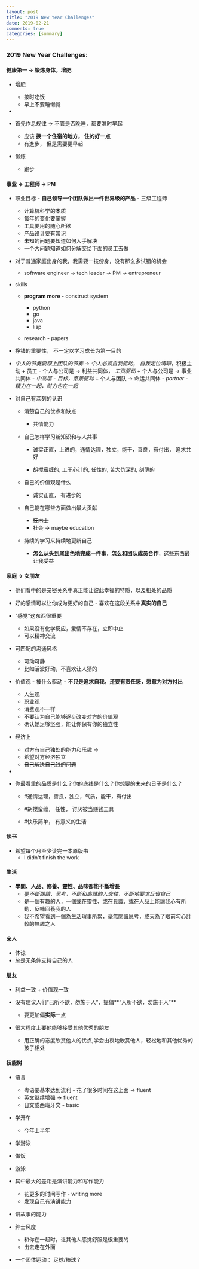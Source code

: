 ```yaml
---
layout: post
title: "2019 New Year Challenges"
date: 2019-02-21
comments: true
categories: [summary]
---
```


### 2019 New Year Challenges: 
 
#### 健康第一 -> 锻炼身体，增肥
   * 增肥 
     - 按时吃饭 
     - 早上不要睡懒觉 

   * 
   * 首先作息规律 -> 不管是否晚睡，都要准时早起 
     - 应该 **换一个住宿的地方， 住的好一点**    
     - 有進步， 但是需要更早起 
    
   * 锻炼 
     - 跑步 

#### 事业 -> 工程师 -> PM 
   * 职业目标 - **自己领导一个团队做出一件世界级的产品** - 三级工程师 
     + 计算机科学的本质 
     + 每年的变化要掌握 
     + 工具要用的随心所欲  
     + 产品设计要有常识 
     + 未知的问题要知道如何入手解决  
     + 一个大问题知道如何分解交给下面的员工去做 

   * 对于普通家庭出身的我，我需要一技傍身，没有那么多试错的机会 
     + software engineer  -> tech leader -> PM -> entrepreneur 


   * skills 
     + **program more** - construct system 
       - python 
       - go 
       - java 
       - lisp 

     + research - papers 

   * 挣钱的重要性， 不一定以学习成长为第一目的

   *  *个人的节奏要跟上团队的节奏* -> *个人必须自我驱动*， *自我定位清晰*，积极主动 
     +  员工 - 个人与公司是 -> 利益共同体， *工资驱动* 
     +  个人与公司是 -> 事业共同体 -  *中高层 - 目标，愿景驱动* 
     +  个人与团队  -> 命运共同体 - *partner - 精力在一起，财力也在一起* 

   * 对自己有深刻的认识 
     + 清楚自己的优点和缺点     
       - 共情能力


     + 自己怎样学习新知识和与人共事 
       - 诚实正直，上进的，通情达理，独立，能干，善良，有付出， 追求共好

       - 胡搅蛮缠的, 工于心计的, 任性的, 苦大仇深的, 刻薄的 

     + 自己的价值观是什么
       - 诚实正直， 有进步的

     + 自己能在哪些方面做出最大贡献
       - ~~技术上~~  
       - 社会  -> maybe education 

     + 持续的学习来持续地更新自己
       - **怎么从头到尾出色地完成一件事，怎么和团队成员合作**，这些东西最让我受益


####  家庭 -> 女朋友 
   * 他们看中的是亲密关系中真正能让彼此幸福的特质，以及相处的品质 
   * 好的感情可以让你成为更好的自己 - 喜欢在这段关系中**真实的自己**  

   *  “感觉”这东西很重要
      - 如果没有化学反应，爱情不存在，立即中止 
      - 可以精神交流 

   * 可匹配的沟通风格 
      - 可动可静 
      - 比如活波好动，不喜欢让人猜的 
   
   * 价值观 - 被什么驱动 - **不只是追求自我，还要有责任感，愿意为对方付出**  
      - 人生观
      - 职业观
      - 消费观不一样
      - 不要认为自己能够逐步改变对方的价值观
      - 确认她足够坚强，能让你保有你的独立性

   * 经济上
     - 对方有自己独处的能力和乐趣 -> 
     - 希望对方经济独立 
     - ~~自己解决自己钱的问题~~ 

   *  

   * 你最看重的品质是什么？你的底线是什么？你想要的未来的日子是什么？
      - #通情达理，善良，独立，气质，能干，有付出
      - #胡搅蛮缠， 任性， 讨厌被当赚钱工具

      - #快乐简单， 有意义的生活 


#### 读书
   * 希望每个月至少读完一本原版书 
     + I didn't finish the work

#### 生活
   * **學問、人品、修養、靈性、品味都能不斷增長**
     - 要*不斷閱讀、思考，不斷和高雅的人交往，不斷地要求反省自己*  
     - 是一個有趣的人，一個或在靈性、或在見識、或在人品上能讓我心有所動，反哺回養我的人  
     - 我不希望看到一個為生活瑣事所累，毫無閱讀思考，成天為了眼前勾心計較的無趣之人  
   
#### 亲人 
   * 体谅 
   * 总是无条件支持自己的人 

#### 朋友 
   * 利益一致 + 价值观一致 
   * 没有建议人们“己所不欲，勿施于人”，提倡**“人所不欲，勿施于人”** 
     - 要更加偏**实际**一点 

   * 很大程度上要他能够接受其他优秀的朋友
     - 用正确的态度欣赏他人的优点,学会由衷地欣赏他人，轻松地和其他优秀的孩子相处

#### 技能树 
   - 语言 
     * 粤语要基本达到流利 - 花了很多时间在这上面 -> fluent
     * 英文继续增强 -> fluent 
     * 日文或西班牙文 - basic 

   - 学开车 
     * 今年上半年 

   - 学游泳 

   - 做饭  
   - 游泳 

   - 其中最大的差距是演讲能力和写作能力 
     * 花更多的时间写作 - writing more 
     * 发现自己有演讲能力 

   - 讲故事的能力 

   - 绅士风度
     * 和你在一起时，让其他人感觉舒服是很重要的
     * 出去走在外面

   - 一个团体运动： 足球/棒球？ 

